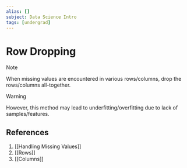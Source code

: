 ```yaml
---
alias: []
subject: Data Science Intro
tags: [undergrad]
---
```

# Row Dropping

> [!note]
> When missing values are encountered in various rows/columns, drop the rows/columns all-together.

> [!warning]
> However, this method may lead to underfitting/overfitting due to lack of samples/features.

## References
1. [[Handling Missing Values]]
2. [[Rows]]
3. [[Columns]]